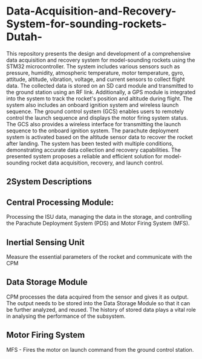 # Data-Acquisition-and-Recovery-System-for-sounding-rockets-Dutah-


This repository presents the design and development of a comprehensive data acquisition and recovery system for model-sounding rockets using the STM32 microcontroller. The system includes various sensors such as pressure, humidity, atmospheric temperature, motor temperature, gyro, attitude, altitude, vibration, voltage, and current sensors to collect flight data. The collected data is stored on an SD card module and transmitted to the ground station using an RF link. Additionally, a GPS module is integrated into the system to track the rocket's position and altitude during flight. The system also includes an onboard ignition system and wireless launch sequence. The ground control system (GCS) enables users to remotely control the launch sequence and displays the motor firing system status. The GCS also provides a wireless interface for transmitting the launch sequence to the onboard ignition system. The parachute deployment system is activated based on the altitude sensor data to recover the rocket after landing. The system has been tested with multiple conditions, demonstrating accurate data collection and recovery capabilities. The presented system proposes a reliable and efficient solution for model-sounding rocket data acquisition, recovery, and launch control.

<h2>2System Descriptions</h2>

<h2>Central Processing Module:</h2>

Processing the ISU data, managing the data in the storage, and controlling the Parachute Deployment System (PDS) and Motor Firing System (MFS).

<h2>Inertial Sensing Unit</h2>

Measure the essential parameters of the rocket and communicate with the CPM 

<h2>Data Storage Module</h2>

CPM processes the data acquired from the sensor and gives it as output. The output needs to be stored into the Data Storage Module so that it can be further analyzed, and reused. The history of stored data plays a vital role in analysing the performance of the subsystem.

<h2>Motor Firing System</h2>

MFS - Fires the motor on launch command from the ground control station.
